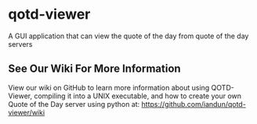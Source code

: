 qotd-viewer
===========

A GUI application that can view the quote of the day from quote of the day servers

## See Our Wiki For More Information

View our wiki on GitHub to learn more information about using QOTD-Viewer, compiling it into a UNIX executable, and how to create your own Quote of the Day server using python at: https://github.com/iandun/qotd-viewer/wiki
